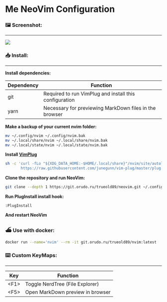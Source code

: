 # Me NeoVim Configuration

### 🖼️ Screenshot:
---
![](https://i.imgur.com/dOrUtgh.png)

### 📥 Install:
---

**Install dependencies:**

| **Dependency** | **Function** |
| --- | --- |
| git | Required to run VimPlug and install this configuration |
| yarn | Necessary for previewing MarkDown files in the browser |

**Make a backup of your current nvim folder:**

```bash
mv ~/.config/nvim ~/.config/nvim.bak
mv ~/.local/share/nvim ~/.local/share/nvim.bak
mv ~/.local/state/nvim ~/.local/state/nvim.bak
```
**Install [VimPlug](https://github.com/junegunn/vim-plug)**
```bash
sh -c 'curl -fLo "${XDG_DATA_HOME:-$HOME/.local/share}"/nvim/site/autoload/plug.vim --create-dirs \
       https://raw.githubusercontent.com/junegunn/vim-plug/master/plug.vim'
```

**Clone the repository and run NeoVim:**
```bash
git clone --depth 1 https://git.orudo.ru/trueold89/neovim.git ~/.config/nvim && nvim
```

**Run PlugInstall install hook:**
```
:PlugInstall
```

**And restart NeoVim**

### ⛴️ Use with docker:
```bash
docker run --name='nvim' --rm -it git.orudo.ru/trueold89/nvim:latest
```

### ⌨️ Custom KeyMaps:
---
| **Key** | **Function** |
| --- | --- |
| \<F1\> | Toggle NerdTree (File Explorer) |
| \<F5\> | Open MarkDown preview in browser |
